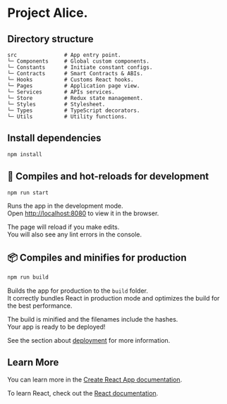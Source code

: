 # Project Alice.

## Directory structure

```
src               # App entry point.
└─ Components     # Global custom components.
└─ Constants      # Initiate constant configs.
└─ Contracts      # Smart Contracts & ABIs.
└─ Hooks          # Customs React hooks.
└─ Pages          # Application page view.
└─ Services       # APIs services.
└─ Store          # Redux state management.
└─ Styles         # Stylesheet.
└─ Types          # TypeScript decorators.
└─ Utils          # Utility functions.
```

## Install dependencies

```sh
npm install
```

## 🚀 Compiles and hot-reloads for development

```sh
npm run start
```

Runs the app in the development mode.\
Open [http://localhost:8080](http://localhost:8080) to view it in the browser.

The page will reload if you make edits.\
You will also see any lint errors in the console.

## 📦 Compiles and minifies for production

```sh
npm run build
```

Builds the app for production to the `build` folder.\
It correctly bundles React in production mode and optimizes the build for the best performance.

The build is minified and the filenames include the hashes.\
Your app is ready to be deployed!

See the section about [deployment](https://facebook.github.io/create-react-app/docs/deployment) for more information.

## Learn More

You can learn more in the [Create React App documentation](https://facebook.github.io/create-react-app/docs/getting-started).

To learn React, check out the [React documentation](https://reactjs.org/).
